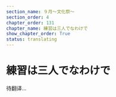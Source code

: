 ```yaml
---
section_name: ９月～文化祭～
section_order: 4
chapter_order: 131
chapter_name: 練習は三人でなわけで
show_chapter_order: True
status: translating
---
```


# 練習は三人でなわけで
待翻译...
